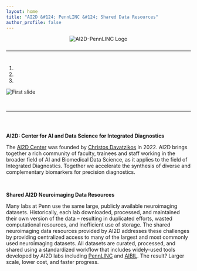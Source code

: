 ```yaml
---
layout: home
title: "AI2D &#124; PennLINC &#124; Shared Data Resources"
author_profile: false
---
```


<div style="text-align: center;">
     <img src="/AI2D/assets/images/logos/ai2d_pennlinc_logo.png" style="max-width: 70%; height: auto; object-fit: contain;" alt="AI2D-PennLINC Logo" />
</div>

<div style="padding: 10px 0;">
     <hr>
</div>

<div id="carouselExampleIndicators" class="carousel slide" data-ride="carousel">
     <ol class="carousel-indicators">
          <li data-target="#carouselExampleIndicators" data-slide-to="0" class="active"></li>
          <li data-target="#carouselExampleIndicators" data-slide-to="1"></li>
          <li data-target="#carouselExampleIndicators" data-slide-to="2"></li>
     </ol>
     <div class="carousel-inner">
          <div class="carousel-item active">
               <img class="d-block w-100" src="/AI2D/assets/images/banners/ai2d_banner.png" alt="First slide">
          </div>
     </div>
</div>

<div style="padding: 30px 0;">
     <hr>
</div>

<p style="text-align:center;">
     <p style="display:flex;">
          <b>
               AI2D: Center for AI and Data Science for Integrated Diagnostics
          </b>
     </p>
     <p>
          The <a href="https://ai2d.med.upenn.edu/">AI2D Center</a> was founded by <a href="https://www.med.upenn.edu/cbica/christos/">Christos Davatzikos</a> in 2022. AI2D brings together a rich community of faculty, trainees and staff working in the broader field of AI and Biomedical Data Science, as it applies to the field of Integrated Diagnostics. Together we accelerate the synthesis of diverse and complementary biomarkers for precision diagnostics.
     </p>
     <br>
     <p style="display:flex;">
          <b>
               Shared AI2D Neuroimaging Data Resources
          </b>
     </p>
     <p>
          Many labs at Penn use the same large, publicly available neuroimaging datasets. Historically, each lab downloaded, processed, and maintained their own version of the data – resulting in duplicated efforts, wasted computational resources, and inefficient use of storage. The shared neuroimaging data resources provided by AI2D addresses these challenges by providing centralized access to many of the largest and most commonly used neuroimaging datasets. All datasets are curated, processed, and shared using a standardized workflow that includes widely-used tools developed by AI2D labs including <a href="https://www.pennlinc.io/">PennLINC</a> and <a href="https://www.med.upenn.edu/cbica/aibil.html">AIBIL</a>. The result? Larger scale, lower cost, and faster progress.
     </p>
</p>

<br/>
<br/>
